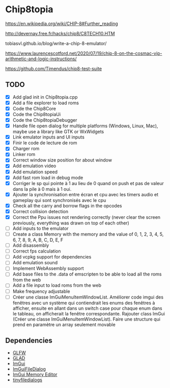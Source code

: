 # Chip8topia

https://en.wikipedia.org/wiki/CHIP-8#Further_reading

http://devernay.free.fr/hacks/chip8/C8TECH10.HTM

tobiasvl.github.io/blog/write-a-chip-8-emulator/

https://www.laurencescotford.net/2020/07/19/chip-8-on-the-cosmac-vip-arithmetic-and-logic-instructions/

https://github.com/Timendus/chip8-test-suite

## TODO

- [x] Add glad init in Chip8topia.cpp
- [x] Add a file explorer to load roms
- [x] Code the Chip8Core
- [x] Code the Chip8topiaUi
- [x] Code the Chip8topiaDebugger
- [x] Handle file open dialog for multiple platforms (Windows, Linux, Mac), maybe use a library like GTK or WxWidgets
- [x] Link emulator inputs and UI inputs
- [x] Finir le code de lecture de rom
- [x] Charger rom
- [x] Linker rom
- [x] Correct window size position for about window
- [x] Add emulation video
- [x] Add emulation speed
- [x] Add fast rom load in debug mode
- [x] Corriger le sp qui pointe à 1 au lieu de 0 quand on push et pas de valeur dans la pile à 0 mais à 1 oui.
- [x] Ajouter la synchronisation entre écran et cpu avec les timers audio et gameplay qui sont synchronisés avec le cpu
- [x] Check all the carry and borrow flags in the opcodes
- [x] Correct collision detection
- [x] Correct the Ppu issues not rendering correctly (never clear the screen previously, everything was drawn on top of
  each other)
- [ ] Add inputs to the emulator
- [ ] Create a class Memory with the memory and the value of 0, 1, 2, 3, 4, 5, 6, 7, 8, 9, A, B, C, D, E, F
- [ ] Add disassembly
- [ ] Correct fps calculation
- [ ] Add vcpkg support for dependencies
- [ ] Add emulation sound
- [ ] Implement WebAssembly support
- [ ] Add base files to the .data of emscripten to be able to load all the roms from the web
- [ ] Add a file input to load roms from the web
- [ ] Make frequency adjustable
- [ ] Créer une classe ImGuiMenuItemWindowList. Améliorer code imgui des fenêtres avec un système qui contiendrait les
  enums des fenêtres à afficher, ensuite en
  allant dans un switch case pour chaque enum dans le tableau, on afficherait la fenêtre correspondante. Rajouter class
  ImGui (Créer une classe ImGuiMenuItemWindowList). Faire une structure qui prend en paramètre un array seulement
  movable

## Dependencies

- [GLFW](https://www.glfw.org/)
- [GLAD](https://glad.dav1d.de/)
- [ImGui](https://github.com/ocornut/imgui)
- [ImGuiFileDialog](https://github.com/aiekick/ImGuiFileDialog)
- [ImGui Memory Editor](https://github.com/ocornut/imgui_club/tree/main/imgui_memory_editor)
- [tinyfiledialogs](https://sourceforge.net/projects/tinyfiledialogs/)
